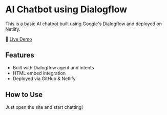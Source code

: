# AI Chatbot using Dialogflow

This is a basic AI chatbot built using Google's Dialogflow and deployed on Netlify.

🔗 [Live Demo](https://stately-malabi-224c8e.netlify.app)

## Features
- Built with Dialogflow agent and intents
- HTML embed integration
- Deployed via GitHub & Netlify

## How to Use
Just open the site and start chatting!

